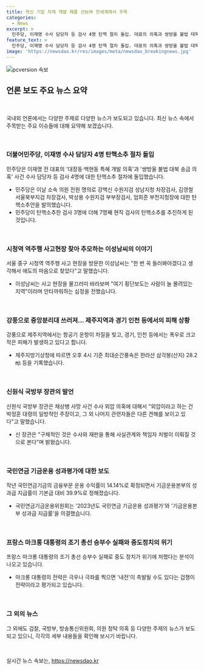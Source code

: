 ```yaml
---
title: 혁신 기업 자체 개발 제품 선보여 전세계에서 주목
categories:
  - News
excerpt: >
  민주당, 이재명 수사 담당자 등 검사 4명 탄핵 절차 돌입. 대표의 의혹과 쌍방울 불법 대북 송금 의혹 수사 담당자 등 7명 탄핵 소추에 더불어민주당이 동의한 것으로 알려져, 법사위 회부 진행 중. 또한, 제주 초속 28ｍ 강풍에 중앙분리대 쓰러지고 항공편 무더기 결항, 국방부 장관의 대답 등 국내 주요 이슈들이 속보로 전해지고 있다. 지난해 국민연금의 수익률이 14.14% 확정되면서 성과급에 대한 이야기도 끊이지 않고 있다. 또한 프랑스에서 중도가 설 자리를 잃고 있다는 분석이 나오고 있다.
feature_text: >
  민주당, 이재명 수사 담당자 등 검사 4명 탄핵 절차 돌입. 대표의 의혹과 쌍방울 불법 대북 송금 의혹 수사 담당자 등 7명 탄핵 소추에 더불어민주당이 동의한 것으로 알려져, 법사위 회부 진행 중. 또한, 제주 초속 28ｍ 강풍에 중앙분리대 쓰러지고 항공편 무더기 결항, 국방부 장관의 대답 등 국내 주요 이슈들이 속보로 전해지고 있다. 지난해 국민연금의 수익률이 14.14% 확정되면서 성과급에 대한 이야기도 끊이지 않고 있다. 또한 프랑스에서 중도가 설 자리를 잃고 있다는 분석이 나오고 있다.
image: 'https://newsdao.kr/res/images/meta/newsdao_breakingnews.jpg'
---
```


<p><img src="https://newsdao.kr/res/images/meta/newsdao_breakingnews.jpg" alt="pcversion 속보" /></p>

<h2 data-ke-size="size26">언론 보도 주요 뉴스 요약</h2>

<p data-ke-size="size16">&nbsp;</p>

<p>국내외 언론에서는 다양한 주제로 다양한 뉴스가 보도되고 있습니다. 최신 뉴스 속에서 주목받는 주요 이슈들에 대해 요약해 보겠습니다.</p>

<p data-ke-size="size16">&nbsp;</p>

<h3>더불어민주당, 이재명 수사 담당자 4명 탄핵소추 절차 돌입</h3>

<p data-ke-size="size16">민주당은 이재명 전 대표의 '대장동·백현동 특혜 개발 의혹'과 '쌍방울 불법 대북 송금 의혹' 사건 수사 담당자 등 검사 4명에 대한 탄핵소추 절차에 돌입했습니다.</p>

<ul>
  <li>민주당은 이날 소속 의원 전원 명의로 강백신 수원지검 성남지청 차장검사, 김영철 서울북부지검 차장검사, 박상용 수원지검 부부장검사, 엄희준 부천지청장에 대한 탄핵소추안을 발의했습니다.</li>
  <li>민주당이 탄핵소추한 검사 3명에 더해 7명째 현직 검사의 탄핵소추를 추진하게 된 것입니다.</li>
</ul>

<p data-ke-size="size16">&nbsp;</p>

<h3>시청역 역주행 사고현장 찾아 추모하는 이성남씨의 이야기</h3>

<p data-ke-size="size16">서울 중구 시청역 역주행 사고 현장을 방문한 이성남씨는 "한 번 꼭 들러봐야겠다고 생각해서 애도의 마음으로 찾았다"고 말했습니다.</p>

<ul>
  <li>이성남씨는 사고 현장을 물끄러미 바라보며 "여기 횡단보도는 사람이 늘 몰려있는 지역"이라며 안타까워하는 심정을 전했습니다.</li>
</ul>

<p data-ke-size="size16">&nbsp;</p>

<h3>강풍으로 중앙분리대 쓰러져… 제주지역과 경기 인천 등에서의 피해 상황</h3>

<p data-ke-size="size16">강풍으로 제주지역에서는 항공기 운항이 차질을 빚고, 경기, 인천 등에서는 폭우로 크고 작은 피해가 발생하고 있다고 합니다.</p>

<ul>
  <li>제주지방기상청에 따르면 오후 4시 기준 최대순간풍속은 한라산 삼각봉(산지) 28.2㎧ 등을 기록했습니다.</li>
</ul>

<p data-ke-size="size16">&nbsp;</p>

<h3>신원식 국방부 장관의 발언</h3>

<p data-ke-size="size16">신원식 국방부 장관은 채상병 사망 사건 수사 외압 의혹에 대해서 "외압이라고 하는 건 박정훈 대령의 일방적인 주장이고, 그 외 나머지 관련자들은 다른 견해를 보이고 있다"고 말했습니다.</p>

<ul>
  <li>신 장관은 "구체적인 것은 수사와 재판을 통해 사실관계와 책임자 처벌이 이뤄질 것으로 본다"며 밝혔습니다.</li>
</ul>

<p data-ke-size="size16">&nbsp;</p>

<h3>국민연금 기금운용 성과평가에 대한 보도</h3>

<p data-ke-size="size16">작년 국민연금기금의 금융부문 운용 수익률이 14.14%로 확정되면서 기금운용본부의 성과급 지급률이 기본급 대비 39.9%로 정해졌습니다.</p>

<ul>
  <li>국민연금기금운용위원회는 '2023년도 국민연금 기금운용 성과평가'와 '기금운용본부 성과급 지급률'을 의결했습니다.</li>
</ul>

<p data-ke-size="size16">&nbsp;</p>

<h3>프랑스 마크롱 대통령의 조기 총선 승부수 실패와 중도정치의 위기</h3>

<p data-ke-size="size16">프랑스 마크롱 대통령의 조기 총선 승부수 실패로 중도 정치가 위기에 처했다는 분석이 나오고 있습니다.</p>

<ul>
  <li>마크롱 대통령의 전략은 극우나 극좌를 찍으면 '내전'이 촉발될 수도 있다는 겁쟁이 전략이라고 평가되고 있습니다.</li>
</ul>

<p data-ke-size="size16">&nbsp;</p>

<h3>그 외의 뉴스</h3>

<p data-ke-size="size16">그 외에도 검찰, 국방부, 방송통신위원회, 의원 청탁 의혹 등 다양한 주제의 뉴스가 보도되고 있으니, 각각의 세부 내용들을 확인해 보시기 바랍니다.</p>

<p data-ke-size="size16">&nbsp;</p>
실시간 뉴스 속보는, <a href="https://newsdao.kr" rel="dofollow">https://newsdao.kr</a>


